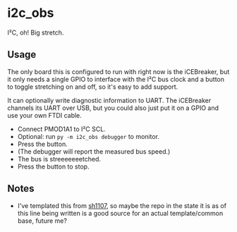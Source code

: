 # i2c_obs

I²C, oh! Big stretch.

## Usage

The only board this is configured to run with right now is the iCEBreaker, but
it only needs a single GPIO to interface with the I²C bus clock and a button to
toggle stretching on and off, so it's easy to add support.

It can optionally write diagnostic information to UART.  The iCEBreaker channels
its UART over USB, but you could also just put it on a GPIO and use your own
FTDI cable.

* Connect PMOD1A1 to I²C SCL.
* Optional: run `py -m i2c_obs debugger` to monitor.
* Press the button.
* (The debugger will report the measured bus speed.)
* The bus is streeeeeeetched.
* Press the button to stop.

## Notes

* I've templated this from [sh1107](https://github.com/charlottia/sh1107), so
  maybe the repo in the state it is as of this line being written is a good
  source for an actual template/common base, future me?
